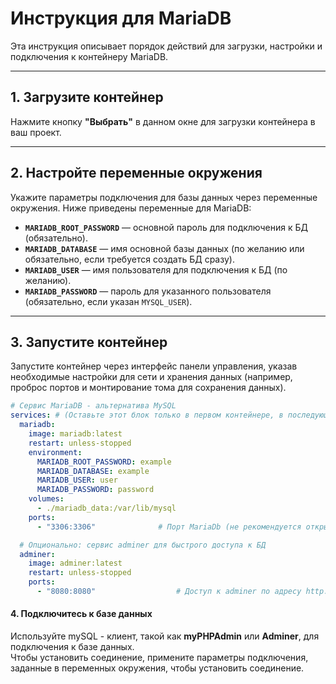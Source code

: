 # Инструкция для MariaDB

Эта инструкция описывает порядок действий для загрузки, настройки и подключения к контейнеру MariaDB.

---

## 1. Загрузите контейнер

Нажмите кнопку **"Выбрать"** в данном окне для загрузки контейнера в ваш проект.

---

## 2. Настройте переменные окружения

Укажите параметры подключения для базы данных через переменные окружения. Ниже приведены переменные для MariaDB:

- **`MARIADB_ROOT_PASSWORD`** — основной пароль для подключения к БД (обязательно).
- **`MARIADB_DATABASE`** — имя основной базы данных (по желанию или обязательно, если требуется создать БД сразу).
- **`MARIADB_USER`** — имя пользователя для подключения к БД (по желанию).
- **`MARIADB_PASSWORD`** — пароль для указанного пользователя (обязательно, если указан `MYSQL_USER`).

---

## 3. Запустите контейнер

Запустите контейнер через интерфейс панели управления, указав необходимые настройки для сети и хранения данных (например, проброс портов и монтирование тома для сохранения данных).

```yaml
# Сервис MariaDB - альтернатива MySQL
services: # (Оставьте этот блок только в первом контейнере, в последующих – подключайтесь к уже запущенному сервису)
  mariadb:
    image: mariadb:latest
    restart: unless-stopped
    environment:
      MARIADB_ROOT_PASSWORD: example
      MARIADB_DATABASE: example
      MARIADB_USER: user
      MARIADB_PASSWORD: password
    volumes:
      - ./mariadb_data:/var/lib/mysql
    ports:
      - "3306:3306"              # Порт MariaDb (не рекомендуется открывать публичный доступ)

  # Опционально: сервис adminer для быстрого доступа к БД
  adminer:
    image: adminer:latest
    restart: unless-stopped
    ports:
      - "8080:8080"                  # Доступ к adminer по адресу http://localhost:8080
```

#### 4. Подключитесь к базе данных
Используйте mySQL - клиент, такой как **myPHPAdmin** или **Adminer**, для подключения к базе данных.  
Чтобы установить соединение, примените параметры подключения, заданные в переменных окружения, чтобы установить соединение.